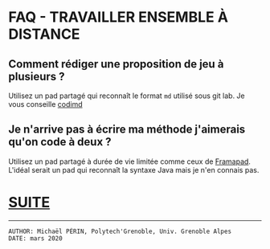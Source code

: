 # FAQ - TRAVAILLER ENSEMBLE À DISTANCE

## Comment rédiger une proposition de jeu à plusieurs ?

Utilisez un pad partagé qui reconnaît le format `md` utilisé sous git lab.
Je vous conseille [codimd](https://codimd.math.cnrs.fr)

## Je n'arrive pas à écrire ma méthode j'aimerais qu'on code à deux ?

Utilisez un pad partagé à durée de vie limitée comme ceux de [Framapad](https://framasoft.org).
L'idéal serait un pad qui reconnaît la syntaxe Java mais je n'en connais pas.


# [SUITE](README.md)

---
    AUTHOR: Michaël PÉRIN, Polytech'Grenoble, Univ. Grenoble Alpes 
    DATE: mars 2020
